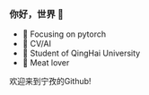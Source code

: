 

### 你好，世界 👋
 
- :orange_book: Focusing on pytorch
- :hammer: CV/AI
- :ram: Student of QingHai University
- :meat_on_bone: Meat lover

欢迎来到宁孜的Github!
